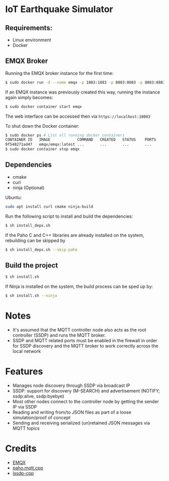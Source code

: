 # IoT Earthquake Simulator

## Requirements: 

- Linux environment
- Docker 

## EMQX Broker 

Running the EMQX broker instance for the first time:
```bash
$ sudo docker run -d --name emqx -p 1883:1883 -p 8083:8083 -p 8883:8883 -p 18083:18083 emqx/emqx:latest
```

If an EMQX instance was previously created this way, running the instance again simply becomes:

```bash
$ sudo docker container start emqx
```

The web interface can be accessed then via `https://localhost:18083`

To shut down the Docker container:

```bash
$ sudo docker ps # List all running docker containers
CONTAINER ID   IMAGE            COMMAND   CREATED   STATUS    PORTS     NAMES
9f548271ad47   emqx/emqx:latest ...       ...       ...       ...       emqx
$ sudo docker container stop emqx
```



## Dependencies

- cmake
- curl
- ninja (Optional)

Ubuntu: 
```bash
sudo apt install curl cmake ninja-build
```

Run the following script to install and build the dependencies:

```bash
$ sh install_deps.sh
```

If the Paho C and C++ libraries are already installed on the system, rebuilding can be skipped by

```bash
$ sh install_deps.sh --skip-paho
```

## Build the project 

```bash
$ sh install.sh
```

If Ninja is installed on the system, the build process can be sped up by: 

```bash
$ sh install.sh --ninja
```

# Notes

- It's assumed that the MQTT controller node also acts as the root controller (SSDP) and runs the MQTT broker. 
- SSDP and MQTT related ports must be enabled in the firewall in order for SSDP discovery and the MQTT broker to work correctly across the local network

# Features

- Manages node discovery through SSDP via broadcast IP
- SSDP: support for discovery (M-SEARCH) and advertisement (NOTIFY; ssdp:alive, ssdp:byebye)
- Most other nodes connect to the controller node by getting the sender IP via SSDP
- Reading and writing from/to JSON files as part of a loose simulation/proof of concept
- Sending and receiving serialized (un)retained JSON messages via MQTT topics

# Credits 

- [EMQX](https://github.com/emqx/emqx)
- [paho.mqtt.cpp](https://github.com/eclipse-paho/paho.mqtt.cpp)
- [lssdp-cpp](https://github.com/jeanreP/lssdp-cpp)
